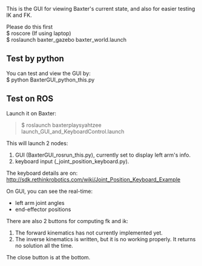 
This is the GUI for viewing Baxter's current state, and also for easier testing IK and FK.

Please do this first  
$ roscore (If using laptop)  
$ roslaunch baxter_gazebo baxter_world.launch  

## Test by python
You can test and view the GUI by:  
$ python BaxterGUI_python_this.py   

## Test on ROS
Launch it on Baxter:  
> $ roslaunch baxterplaysyahtzee   launch_GUI_and_KeyboardControl.launch   

This will launch 2 nodes:  
1. GUI (BaxterGUI_rosrun_this.py), currently set to display left arm's info.
2. keyboard input (_joint_position_keyboard.py).

The keyboard details are on:
http://sdk.rethinkrobotics.com/wiki/Joint_Position_Keyboard_Example

On GUI, you can see the real-time:  
* left arm joint angles
* end-effector positions

There are also 2 buttons for computing fk and ik:
1. The forward kinematics has not currently implemented yet.
2. The inverse kinematics is written, but it is no working properly. It returns no solution all the time.

The close button is at the bottom.


